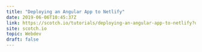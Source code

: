 ```yaml
---
title: "Deploying an Angular App to Netlify"
date: 2019-06-06T10:45:37Z
link: https://scotch.io/tutorials/deploying-an-angular-app-to-netlify?utm_medium=RSS&utm_source=hune
site: scotch.io
topic: Webdev
draft: false
---
```

